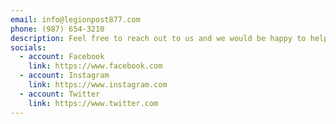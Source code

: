 ```yaml
---
email: info@legionpost877.com
phone: (987) 654-3210
description: Feel free to reach out to us and we would be happy to help you.
socials:
  - account: Facebook
    link: https://www.facebook.com
  - account: Instagram
    link: https://www.instagram.com
  - account: Twitter
    link: https://www.twitter.com
---
```

